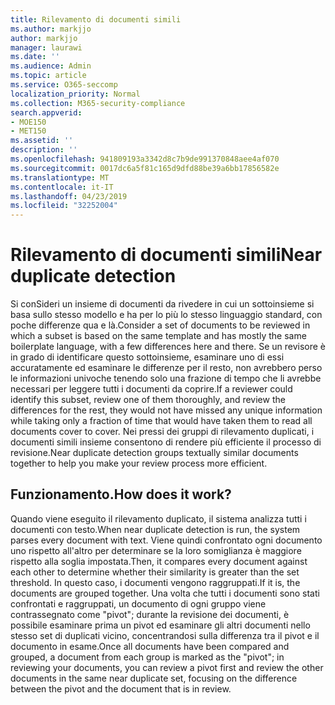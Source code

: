 ```yaml
---
title: Rilevamento di documenti simili
ms.author: markjjo
author: markjjo
manager: laurawi
ms.date: ''
ms.audience: Admin
ms.topic: article
ms.service: O365-seccomp
localization_priority: Normal
ms.collection: M365-security-compliance
search.appverid:
- MOE150
- MET150
ms.assetid: ''
description: ''
ms.openlocfilehash: 941809193a3342d8c7b9de991370848aee4af070
ms.sourcegitcommit: 0017dc6a5f81c165d9dfd88be39a6bb17856582e
ms.translationtype: MT
ms.contentlocale: it-IT
ms.lasthandoff: 04/23/2019
ms.locfileid: "32252004"
---
```

# <a name="near-duplicate-detection"></a><span data-ttu-id="8c468-102">Rilevamento di documenti simili</span><span class="sxs-lookup"><span data-stu-id="8c468-102">Near duplicate detection</span></span>

<span data-ttu-id="8c468-103">Si conSideri un insieme di documenti da rivedere in cui un sottoinsieme si basa sullo stesso modello e ha per lo più lo stesso linguaggio standard, con poche differenze qua e là.</span><span class="sxs-lookup"><span data-stu-id="8c468-103">Consider a set of documents to be reviewed in which a subset is based on the same template and has mostly the same boilerplate language, with a few differences here and there.</span></span> <span data-ttu-id="8c468-104">Se un revisore è in grado di identificare questo sottoinsieme, esaminare uno di essi accuratamente ed esaminare le differenze per il resto, non avrebbero perso le informazioni univoche tenendo solo una frazione di tempo che li avrebbe necessari per leggere tutti i documenti da coprire.</span><span class="sxs-lookup"><span data-stu-id="8c468-104">If a reviewer could identify this subset, review one of them thoroughly, and review the differences for the rest, they would not have missed any unique information while taking only a fraction of time that would have taken them to read all documents cover to cover.</span></span> <span data-ttu-id="8c468-105">Nei pressi dei gruppi di rilevamento duplicati, i documenti simili insieme consentono di rendere più efficiente il processo di revisione.</span><span class="sxs-lookup"><span data-stu-id="8c468-105">Near duplicate detection groups textually similar documents together to help you make your review process more efficient.</span></span>

## <a name="how-does-it-work"></a><span data-ttu-id="8c468-106">Funzionamento.</span><span class="sxs-lookup"><span data-stu-id="8c468-106">How does it work?</span></span>

<span data-ttu-id="8c468-107">Quando viene eseguito il rilevamento duplicato, il sistema analizza tutti i documenti con testo.</span><span class="sxs-lookup"><span data-stu-id="8c468-107">When near duplicate detection is run, the system parses every document with text.</span></span> <span data-ttu-id="8c468-108">Viene quindi confrontato ogni documento uno rispetto all'altro per determinare se la loro somiglianza è maggiore rispetto alla soglia impostata.</span><span class="sxs-lookup"><span data-stu-id="8c468-108">Then, it compares every document against each other to determine whether their similarity is greater than the set threshold.</span></span> <span data-ttu-id="8c468-109">In questo caso, i documenti vengono raggruppati.</span><span class="sxs-lookup"><span data-stu-id="8c468-109">If it is, the documents are grouped together.</span></span> <span data-ttu-id="8c468-110">Una volta che tutti i documenti sono stati confrontati e raggruppati, un documento di ogni gruppo viene contrassegnato come "pivot"; durante la revisione dei documenti, è possibile esaminare prima un pivot ed esaminare gli altri documenti nello stesso set di duplicati vicino, concentrandosi sulla differenza tra il pivot e il documento in esame.</span><span class="sxs-lookup"><span data-stu-id="8c468-110">Once all documents have been compared and grouped, a document from each group is marked as the "pivot"; in reviewing your documents, you can review a pivot first and review the other documents in the same near duplicate set, focusing on the difference between the pivot and the document that is in review.</span></span>